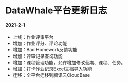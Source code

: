 # DataWhale平台更新日志

#### 2021-2-1
- 上线：作业评审平台
- 增加：作业评分、评论功能
- 增加：Bad Homework反馈功能
- 增加：评审记录查询功能
- 增加：课程管理功能，允许增加修改营期、课程、任务。
- 增加：打卡作业记录Excel文档导入功能
- 迁移：全平台迁移到腾讯云CloudBase
